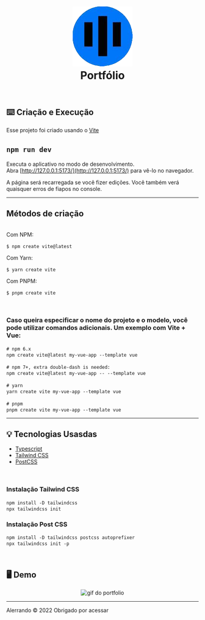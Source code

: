 <h1 align="center">
    <img src="./github/icon.png" alt="icone do site">
    </br>
    Portfólio
</h1>

</br>

## ⌨️ Criação e Execução

<p>Esse projeto foi criado usando o <a href="https://vitejs.dev/guide/">Vite</a></p>

## `npm run dev`
Executa o aplicativo no modo de desenvolvimento.<br />
Abra [http://127.0.0.1:5173/](http://127.0.0.1:5173/) para vê-lo no navegador.

A página será recarregada se você fizer edições.
Você também verá quaisquer erros de fiapos no console.</p>
<hr>

## Métodos de criação
<br>
Com NPM:

```
$ npm create vite@latest
```

Com Yarn:
```
$ yarn create vite
```

Com PNPM:
```
$ pnpm create vite
```
</br>
<h3>Caso queira especificar o nome do projeto e o modelo, você pode utilizar comandos adicionais. Um exemplo com Vite + Vue:</h3>

```
# npm 6.x
npm create vite@latest my-vue-app --template vue

# npm 7+, extra double-dash is needed:
npm create vite@latest my-vue-app -- --template vue

# yarn
yarn create vite my-vue-app --template vue

# pnpm
pnpm create vite my-vue-app --template vue
```
<hr>

## 💡 Tecnologias Usasdas
<ul>
<li><a href="https://www.typescriptlang.org/">Typescript</a>
<li><a href="https://tailwindcss.com/docs/installation">Tailwind CSS</a>
<li><a href="https://postcss.org/">PostCSS</a>
</ul>
</br>
<h3>Instalação Tailwind CSS</h3>

```
npm install -D tailwindcss
npx tailwindcss init
```

<h3>Instalação Post CSS</h3>

```
npm install -D tailwindcss postcss autoprefixer
npx tailwindcss init -p
```


</br>

## 🖥️ Demo

<div align="center">
    <img src="./github/PortfolioPc.gif" alt="gif do portfolio" />
</div>

<hr />
<p>Alerrando © 2022 Obrigado por acessar</p>